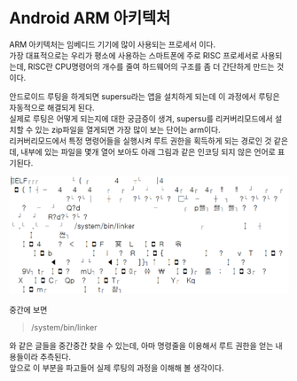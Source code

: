 # Android ARM 아키텍처

ARM 아키텍처는 임베디드 기기에 많이 사용되는 프로세서 이다.<br>
가장 대표적으로는 우리가 평소에 사용하는 스마트폰에 주로 RISC 프로세서로 사용되는데, RISC란 CPU명령어의 개수를 줄여 하드웨어의 구조를 좀 더 간단하게 만드는 것이다.<br>

안드로이드 루팅을 하게되면 supersu라는 앱을 설치하게 되는데 이 과정에서 루팅은 자동적으로 해결되게 된다.<br>
실제로 루팅은 어떻게 되는지에 대한 궁금증이 생겨, supersu를 리커버리모드에서 설치할 수 있는 zip파일을 열게되면 가장 많이 보는 단어는 arm이다.<br>
리커버리모드에서 특정 명령어들을 실행시켜 루트 권한을 획득하게 되는 경로인 것 같은데, 내부에 있는 파일을 몇개 열어 보아도 아래 그림과 같은 인코딩 되지 않은 언어로 표기된다.

![ARM](/img/ARM.PNG)

중간에 보면 
>/system/bin/linker

와 같은 글들을 중간중간 찾을 수 있는데, 아마 명령줄을 이용해서 루트 권한을 얻는 내용들이라 추측된다.<br>
앞으로 이 부분을 파고들어 실제 루팅의 과정을 이해해 볼 생각이다.